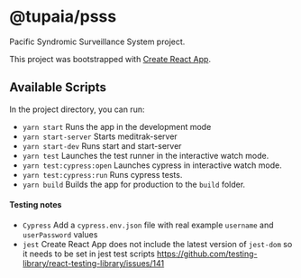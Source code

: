# @tupaia/psss

Pacific Syndromic Surveillance System project.

This project was bootstrapped with [Create React App](https://github.com/facebook/create-react-app).

## Available Scripts

In the project directory, you can run:

- `yarn start` Runs the app in the development mode
- `yarn start-server` Starts meditrak-server
- `yarn start-dev` Runs start and start-server
- `yarn test` Launches the test runner in the interactive watch mode.
- `yarn test:cypress:open` Launches cypress in interactive watch mode.
- `yarn test:cypress:run` Runs cypress tests.
- `yarn build` Builds the app for production to the `build` folder.

#### Testing notes

- `Cypress` Add a `cypress.env.json` file with real example `username` and `userPassword` values
- `jest` Create React App does not include the latest version of `jest-dom` so it needs to be set in jest test scripts https://github.com/testing-library/react-testing-library/issues/141
